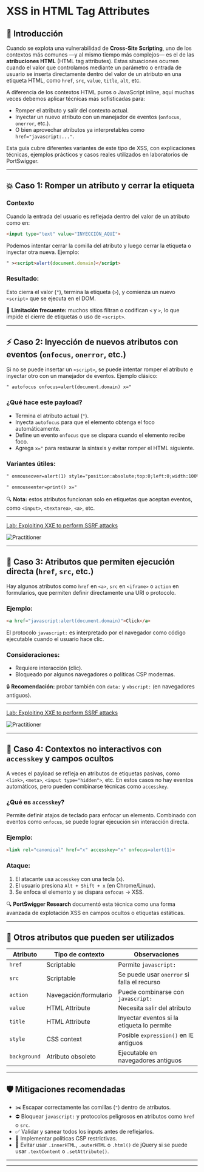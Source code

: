 # XSS in HTML Tag Attributes

## 🧠 Introducción

Cuando se explota una vulnerabilidad de **Cross-Site Scripting**, uno de los contextos más comunes —y al mismo tiempo más complejos— es el de las **atribuciones HTML** (HTML tag attributes). Estas situaciones ocurren cuando el valor que controlamos mediante un parámetro o entrada de usuario se inserta directamente dentro del valor de un atributo en una etiqueta HTML, como `href`, `src`, `value`, `title`, `alt`, etc.

A diferencia de los contextos HTML puros o JavaScript inline, aquí muchas veces debemos aplicar técnicas más sofisticadas para:

* Romper el atributo y salir del contexto actual.
* Inyectar un nuevo atributo con un manejador de eventos (`onfocus`, `onerror`, etc.).
* O bien aprovechar atributos ya interpretables como `href="javascript:..."`.

Esta guía cubre diferentes variantes de este tipo de XSS, con explicaciones técnicas, ejemplos prácticos y casos reales utilizados en laboratorios de PortSwigger.

---

## 💥 Caso 1: Romper un atributo y cerrar la etiqueta

### Contexto

Cuando la entrada del usuario es reflejada dentro del valor de un atributo como en:

```html
<input type="text" value="INYECCIÓN_AQUÍ">
```

Podemos intentar cerrar la comilla del atributo y luego cerrar la etiqueta o inyectar otra nueva. Ejemplo:

```html
" ><script>alert(document.domain)</script>
```

### Resultado:

Esto cierra el valor (`"`), termina la etiqueta (`>`), y comienza un nuevo `<script>` que se ejecuta en el DOM.

🔐 **Limitación frecuente:** muchos sitios filtran o codifican `<` y `>`, lo que impide el cierre de etiquetas o uso de `<script>`.

---

## ⚡ Caso 2: Inyección de nuevos atributos con eventos (`onfocus`, `onerror`, etc.)

Si no se puede insertar un `<script>`, se puede intentar romper el atributo e inyectar otro con un manejador de eventos. Ejemplo clásico:

```html
" autofocus onfocus=alert(document.domain) x="
```


### ¿Qué hace este payload?

* Termina el atributo actual (`"`).
* Inyecta `autofocus` para que el elemento obtenga el foco automáticamente.
* Define un evento `onfocus` que se dispara cuando el elemento recibe foco.
* Agrega `x="` para restaurar la sintaxis y evitar romper el HTML siguiente.

### Variantes útiles:

```html
" onmouseover=alert(1) style="position:absolute;top:0;left:0;width:100%;height:100%"
```

```html
" onmouseenter=print() x="
```

🔍 **Nota:** estos atributos funcionan solo en etiquetas que aceptan eventos, como `<input>`, `<textarea>`, `<a>`, etc.

---

[Lab: Exploiting XXE to perform SSRF attacks](2_Exploiting_XXE_to_perform_SSRF_attacks.md)  

![Practitioner](https://img.shields.io/badge/level-Apprentice-green) 

---


## 🔗 Caso 3: Atributos que permiten ejecución directa (`href`, `src`, etc.)

Hay algunos atributos como `href` en `<a>`, `src` en `<iframe>` o `action` en formularios, que permiten definir directamente una URI o protocolo.

### Ejemplo:

```html
<a href="javascript:alert(document.domain)">Click</a>
```

El protocolo `javascript:` es interpretado por el navegador como código ejecutable cuando el usuario hace clic.

### Consideraciones:

* Requiere interacción (clic).
* Bloqueado por algunos navegadores o políticas CSP modernas.

🔒 **Recomendación:** probar también con `data:` y `vbscript:` (en navegadores antiguos).

---

[Lab: Exploiting XXE to perform SSRF attacks](2_Exploiting_XXE_to_perform_SSRF_attacks.md)  

![Practitioner](https://img.shields.io/badge/level-Apprentice-green) 

---

## 🧪 Caso 4: Contextos no interactivos con `accesskey` y campos ocultos

A veces el payload se refleja en atributos de etiquetas pasivas, como `<link>`, `<meta>`, `<input type="hidden">`, etc. En estos casos no hay eventos automáticos, pero pueden combinarse técnicas como `accesskey`.

### ¿Qué es `accesskey`?

Permite definir atajos de teclado para enfocar un elemento. Combinado con eventos como `onfocus`, se puede lograr ejecución sin interacción directa.

### Ejemplo:

```html
<link rel="canonical" href="x" accesskey="x" onfocus=alert(1)>
```

### Ataque:

1. El atacante usa `accesskey` con una tecla (`x`).
2. El usuario presiona `Alt + Shift + x` (en Chrome/Linux).
3. Se enfoca el elemento y se dispara `onfocus` → XSS.

🔍 **PortSwigger Research** documentó esta técnica como una forma avanzada de explotación XSS en campos ocultos o etiquetas estáticas.

---

## 🔬 Otros atributos que pueden ser utilizados

| Atributo     | Tipo de contexto      | Observaciones                               |
| ------------ | --------------------- | ------------------------------------------- |
| `href`       | Scriptable            | Permite `javascript:`                       |
| `src`        | Scriptable            | Se puede usar `onerror` si falla el recurso |
| `action`     | Navegación/formulario | Puede combinarse con `javascript:`          |
| `value`      | HTML Attribute        | Necesita salir del atributo                 |
| `title`      | HTML Attribute        | Inyectar eventos si la etiqueta lo permite  |
| `style`      | CSS context           | Posible `expression()` en IE antiguos       |
| `background` | Atributo obsoleto     | Ejecutable en navegadores antiguos          |

---

## 🛡️ Mitigaciones recomendadas

* ✂️ Escapar correctamente las comillas (`"`) dentro de atributos.
* ⛔ Bloquear `javascript:` y protocolos peligrosos en atributos como `href` o `src`.
* ✅ Validar y sanear todos los inputs antes de reflejarlos.
* 🔐 Implementar políticas CSP restrictivas.
* 🧼 Evitar usar `.innerHTML`, `.outerHTML` o `.html()` de jQuery si se puede usar `.textContent` o `.setAttribute()`.

---

---
